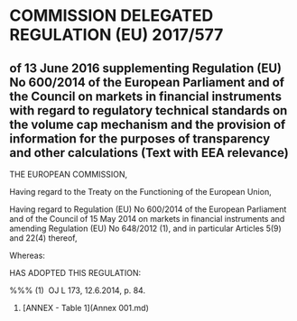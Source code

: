 # COMMISSION DELEGATED REGULATION (EU) 2017/577

## of 13 June 2016 supplementing Regulation (EU) No 600/2014 of the European Parliament and of the Council on markets in financial instruments with regard to regulatory technical standards on the volume cap mechanism and the provision of information for the purposes of transparency and other calculations (Text with EEA relevance)

THE EUROPEAN COMMISSION,

Having regard to the Treaty on the Functioning of the European Union,

Having regard to Regulation (EU) No 600/2014 of the European Parliament and of the Council of 15 May 2014 on markets in financial instruments and amending Regulation (EU) No 648/2012 (1), and in particular Articles 5(9) and 22(4) thereof,

Whereas:

HAS ADOPTED THIS REGULATION:

%%% (1)  OJ L 173, 12.6.2014, p. 84.

1. [ANNEX - Table 1](Annex 001.md)
